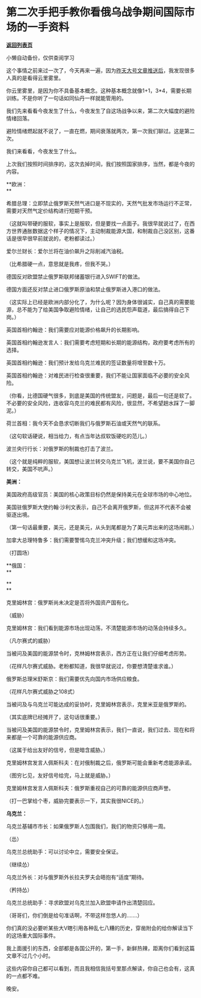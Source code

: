 # 第二次手把手教你看俄乌战争期间国际市场的一手资料

[**返回列表页**](/gzh/记忆承载3)

小懒自动备份，仅供查阅学习

这个事情之前来过一次了，今天再来一遍，因为[昨天大号文章推送后](http://mp.weixin.qq.com/s?__biz=MzU0MjYwNDU2Mw==&mid=2247504457&idx=1&sn=b0b3257cfcfbb2ef1c48c3693dfcb92e&chksm=fb1abe35cc6d3723f968a998345bd229c4ef54cb2dcc560d54c2415e267e570b9e9d36e6a3b5&scene=21#wechat_redirect)，我发现很多人真的是看得云里雾里。

  

你云里雾里，是因为你不具备基本概念。这种基本概念就像1+1，3*4，需要长期训练。不是你听了一句话如同仙丹一样就能管用的。

  

我们先来看看今夜发生了什么，今夜发生了自这场战争以来，第二次大幅度的避险情绪回落。

  

避险情绪燃起就不说了，一直在燃，期间衰落就两次，第一次我们聊过。这是第二次。

  

我们来看看，今夜发生了什么。  

  

上次我们按照时间排序的，这次去掉时间，我们按照国家排序，当然，都是今夜的内容。  

  

 **欧洲：  
**

  

希腊总理：立即禁止俄罗斯天然气进口是不现实的，天然气批发市场运行不正常，需要对天然气定价结构进行短期干预。

  

（这就叫带硬的服软，事实上是服软，但是要找一点面子。我很早就说过了，在西方世界通胀数据这个样子的情况下，主动制裁能源大国，和制裁自己没区别，这番话是很早很早前就说的，老粉都读过。）  

  

爱尔兰财长：爱尔兰将在油价飙升之际削减汽油税。

（比希腊硬一点，意思就是我疼，但我不哭。）  

  

德国反对欧盟禁止俄罗斯联邦储蓄银行进入SWIFT的做法。

德国方面还反对禁止进口俄罗斯原油和禁止俄罗斯进入港口的做法。

（这实际上已经是欧洲内部分化了，为什么呢？因为身体很诚实，自己真的需要能源，总不能为了给美国争取避险情绪，让自己的选民怨声载道，最后搞得自己下岗。）  

  

英国首相约翰逊：我们需要应对能源价格飙升的长期影响。

英国首相约翰逊发言人：我们需要考虑短期和长期的能源结构，政府要考虑所有的选择。

英国首相约翰逊：我们预计发给乌克兰难民的签证数量将增至数十万。

英国首相约翰逊：对难民进行检查很重要，我们不能让国家面临不必要的安全风险。

（你看，比德国硬气很多，到底是美国的传统盟友，问题是，最后一句还是软了。不必要的安全风险，连收容乌克兰的难民都有风险，很显然，不希望趟水踩了一脚泥。）  

  

荷兰首相：我今天不会恳求切断我们与俄罗斯石油或天然气的联系。

（这句软话硬说，相当给力，有点当年达叔软饭硬吃的范儿。）  

  

波兰央行行长：对俄罗斯的制裁也打击了波兰。

（这个就是纯粹的服软，美国想让波兰转交乌克兰飞机，波兰说，要不美国你自己转交，美国不吭声。）  

  

 **美洲：**

  

美国政府高级官员：美国的核心政策目标仍然是保持美元在全球市场的中心地位。

美国驻俄罗斯大使约翰·沙利文表示，自己不会离开俄罗斯，但这并不代表不会被驱逐出境。

（第一句话最重要，美元，还是美元，从头到尾都是为了美元弄出来的这场闹剧。）  

  

加拿大总理特鲁多：我们需要警惕乌克兰冲突升级；我们想缓和这场冲突。

（打圆场）  

  

 **俄国：  
**

 **  
**

克里姆林宫：俄罗斯尚未决定是否将外国资产国有化。

（威胁）  

  

克里姆林宫：我们看到能源市场出现动荡，不清楚能源市场的动荡会持续多久。

（凡尔赛式的威胁）  

  

当被问及美国的能源禁令时，克林姆林宫表示，西方正在让我们仔细考虑形势。

（花样凡尔赛式威胁。老粉都知道，我很早就说过，你要想清楚谁求谁。）

  

俄罗斯总理米舒斯京：我们需要优先向国内市场供应粮食。

（花样凡尔赛式威胁之108式）

  

当被问及与乌克兰可能达成的妥协时，克里姆林宫表示，克里米亚是俄罗斯的。

（其实底牌已经摊开了，这句话很重要。）

  

当被问及美国的能源禁令时，克里姆林宫表示，我们一直说，我们过去、现在和将来都是一个可靠的能源供应商。

（这属于给出友好的信号，但是暗含威胁。）  

  

克里姆林宫发言人佩斯科夫：在对俄制裁之后，俄罗斯可能会重新考虑能源承诺。

（图穷匕见，友好信号给完，马上就是威胁。）  

  

克里姆林宫发言人佩斯科夫：俄罗斯重视自己的可靠的能源供应商声誉。

（打一巴掌给个枣，威胁完要表示一下，其实我很NICE的。）  

  

 **乌克兰：**

  

乌克兰基辅市市长：如果俄罗斯人包围我们，我们的物资只够用一周。

（怂）  

  

乌克兰总统助手：可以讨论中立，需要安全保证。

（继续怂）  

  

乌克兰外长：对与俄罗斯外长拉夫罗夫会晤抱有“适度”期待。

（矜持怂）

  

乌克兰总统助手：寻求欧盟对乌克兰加入欧盟申请作出清楚回应。

（哥哥们，你们倒是给句准话啊，不带这样忽悠人的.......）

  

你们真的没必要听某些大V瞎引用各种乱七八糟的历史，穿凿附会的给你解读当下的这场重大国际事件。

  

我上面援引的东西，全部都是各国公开的，第一手，新鲜热辣，距离你们看到这篇文章不过几个小时。  

  

这些内容你自己都可以看到，而且我相信我括号里那点解读，你自己也会有，这真的一点都不难。

  

晚安。

